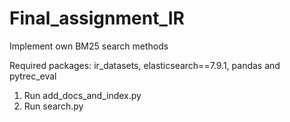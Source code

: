 # Final_assignment_IR
Implement own BM25 search methods

Required packages: ir_datasets, elasticsearch==7.9.1, pandas and pytrec_eval

1. Run add_docs_and_index.py
2. Run search.py